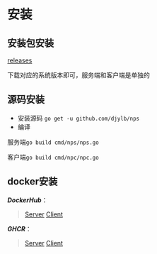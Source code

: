 # 安装

## 安装包安装

[releases](https://github.com/djylb/nps/releases)

下载对应的系统版本即可，服务端和客户端是单独的

## 源码安装

- 安装源码
  ```go get -u github.com/djylb/nps```
- 编译

服务端```go build cmd/nps/nps.go```

客户端```go build cmd/npc/npc.go```

## docker安装
***DockerHub***： 

> [Server](https://hub.docker.com/r/duan2001/nps)
> [Client](https://hub.docker.com/r/duan2001/npc)
> 
***GHCR***： 

> [Server](https://github.com/djylb/nps/pkgs/container/nps)
> [Client](https://github.com/djylb/nps/pkgs/container/npc)
